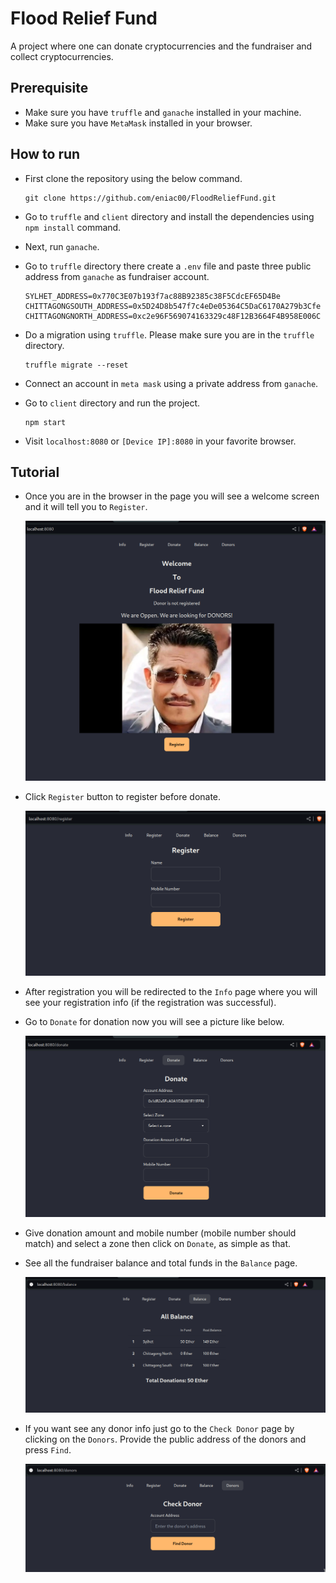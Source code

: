 # Flood Relief Fund

A project where one can donate cryptocurrencies and the fundraiser and collect cryptocurrencies.

## Prerequisite

* Make sure you have `truffle` and `ganache` installed in your machine.
* Make sure you have `MetaMask` installed in your browser.

## How to run

* First clone the repository using the below command.

  ```shell
  git clone https://github.com/eniac00/FloodReliefFund.git
  ```

* Go to `truffle` and `client` directory and install the dependencies using `npm install` command.

* Next, run `ganache`.

* Go to `truffle` directory there create a `.env` file and paste three public address from `ganache` as fundraiser account.

  ```shell
  SYLHET_ADDRESS=0x770C3E07b193f7ac88B92385c38F5CdcEF65D4Be
  CHITTAGONGSOUTH_ADDRESS=0x5D24D8b547f7c4eDe05364C5DaC6170A279b3Cfe
  CHITTAGONGNORTH_ADDRESS=0xc2e96F569074163329c48F12B3664F4B958E006C
  ```
  
* Do a migration using `truffle`. Please make sure you are in the `truffle` directory.
  
  ```shell
  truffle migrate --reset
  ```
  
* Connect an account in `meta mask` using a private address from `ganache`.

* Go to `client` directory and run the project.

  ```
  npm start
  ```

* Visit `localhost:8080` or `[Device IP]:8080` in your favorite browser.

## Tutorial

* Once you are in the browser in the page you will see a welcome screen and it will tell you to `Register`.

  ![1](./screenshots/1.png)

* Click `Register` button to register before donate.

  ![2](./screenshots/2.png)

* After registration you will be redirected to the `Info` page where you will see your registration info (if the registration was successful). 

* Go to `Donate` for donation now you will see a picture like below.

  ![3](./screenshots/3.png)

  

* Give donation amount and mobile number (mobile number should match) and select a zone then click on `Donate`, as simple as that.

* See all the fundraiser balance and total funds in the `Balance` page.

  ![4](./screenshots/4.png)

* If you want see any donor info just go to the `Check Donor` page by clicking on the `Donors`. Provide the public address of the donors and press `Find`.

  ![5](./screenshots/5.png)

